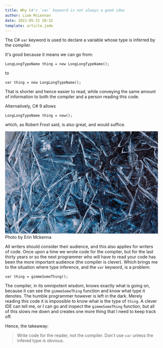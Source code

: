 ```yaml
---
title: Why C#'s `var` keyword is not always a good idea
author: Liam McLennan
date: 2021-05-31 20:32
template: article.jade
---
```


The C# `var` keyword is used to declare a variable whose type is inferred by the compiler. 

It's good because it means we can go from:

```
LongLongTypeName thing = new LongLongTypeName();
```

to

```
var thing = new LongLongTypeName();
```

That is shorter and hence easier to read, while conveying the same amount of information to both the compiler and a person reading this code. 

Alternatively, C# 9 allows

```
LongLongTypeName thing = new();
```

which, as Robert Frost said, is also great, and would suffice. 

![ice](ice.jpg)
Photo by Erin Mckenna

All writers should consider their audience, and this also applies for writers of code. Once upon a time we wrote code for the compiler, but for the last thirty years or so the next programmer who will have to read your code has been the more important audience (the compiler is clever). Which brings me to the situation where type inference, and the `var` keyword, is a problem:

```
var thing = gimmeSomeThing();
```

The compiler, in its omnipotent wisdom, knows exactly what is going on, because it can see the `gimmeSomeThing` function and know what type it denotes. The humble programmer however is left in the dark. Merely reading this code it is impossible to know what is the type of `thing`. A clever IDE can tell me, or I can go and inspect the `gimmeSomeThing` function, but all of this slows me down and creates one more thing that I need to keep track off. 

Hence, the takeaway:

> Write code for the reader, not the compiler. Don't use `var` unless the infered type is obvious. 
